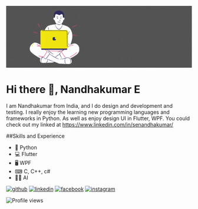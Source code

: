 ![Designer and Developer and Tester](https://raw.githubusercontent.com/nandhakumare/nandhakumare/main/Nandhakumar%20(1).gif)

# Hi there 👋, Nandhakumar E
I am Nandhakumar from India, and I do design and development and testing. I really enjoy the learning new programming languages and frameworks in Python. 
As well as enjoy design UI in Flutter, WPF. You could check out my linked at https://www.linkedin.com/in/senandhakumar/

##Skills and Experience
* 🐍 Python
* 💻 Flutter
* 🖥  WPF
* ⌨ C, C++, c#
* 👨‍💻 AI


[<img src='https://cdn.jsdelivr.net/npm/simple-icons@3.0.1/icons/github.svg' alt='github' height='40'>](https://github.com/nandhakumare)  [<img src='https://cdn.jsdelivr.net/npm/simple-icons@3.0.1/icons/linkedin.svg' alt='linkedin' height='40'>](https://www.linkedin.com/in/senandhakumar/)  [<img src='https://cdn.jsdelivr.net/npm/simple-icons@3.0.1/icons/facebook.svg' alt='facebook' height='40'>](https://www.facebook.com/senandhakumar)  [<img src='https://cdn.jsdelivr.net/npm/simple-icons@3.0.1/icons/instagram.svg' alt='instagram' height='40'>](https://www.instagram.com/nandhak_nk/)  


![Profile views](https://gpvc.arturio.dev/nandhakumare)  
